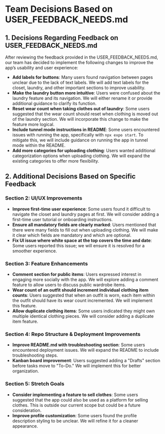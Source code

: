 # Team Decisions Based on USER_FEEDBACK_NEEDS.md

## 1. Decisions Regarding Feedback on USER_FEEDBACK_NEEDS.md
After reviewing the feedback provided in the USER_FEEDBACK_NEEDS.md, our team has decided to implement the following changes to improve the app’s usability and user experience:

- **Add labels for buttons**: Many users found navigation between pages unclear due to the lack of text labels. We will add text labels for the closet, laundry, and other important sections to improve usability.
- **Make the laundry button more intuitive**: Users were confused about the laundry feature and its navigation. We will either rename it or provide additional guidance to clarify its function.
- **Reset wear count when taking clothes out of laundry**: Some users suggested that the wear count should reset when clothing is moved out of the laundry section. We will incorporate this change to make the feature more logical.
- **Include tunnel mode instructions in README**: Some users encountered issues with running the app, specifically with `npx expo start`. To mitigate this, we will include guidance on running the app in tunnel mode within the README.
- **Add more categories for uploading clothing**: Users wanted additional categorization options when uploading clothing. We will expand the existing categories to offer more flexibility.

## 2. Additional Decisions Based on Specific Feedback
### Section 2: UI/UX Improvements
- **Improve first-time user experience**: Some users found it difficult to navigate the closet and laundry pages at first. We will consider adding a first-time user tutorial or onboarding instructions.
- **Ensure all mandatory fields are clearly marked**: Users mentioned that there were many fields to fill out when uploading clothing. We will make it clear which fields are mandatory and which are optional.
- **Fix UI issue where white space at the top covers the time and date**: Some users reported this issue; we will ensure it is resolved for a smoother experience.

### Section 3: Feature Enhancements
- **Comment section for public items**: Users expressed interest in engaging more socially with the app. We will explore adding a comment feature to allow users to discuss public wardrobe items.
- **Wear count of an outfit should increment individual clothing item counts**: Users suggested that when an outfit is worn, each item within the outfit should have its wear count incremented. We will implement this feature.
- **Allow duplicate clothing items**: Some users indicated they might own multiple identical clothing pieces. We will consider adding a duplicate item feature.

### Section 4: Repo Structure & Deployment Improvements
- **Improve README.md with troubleshooting section**: Some users encountered deployment issues. We will expand the README to include troubleshooting steps.
- **Kanban board improvement**: Users suggested adding a "Drafts" section before tasks move to "To-Do." We will implement this for better organization.

### Section 5: Stretch Goals
- **Consider implementing a feature to sell clothes**: Some users suggested that the app could also be used as a platform for selling clothes. This is outside our current scope but could be a future consideration.
- **Improve profile customization**: Some users found the profile description styling to be unclear. We will refine it for a cleaner appearance.
